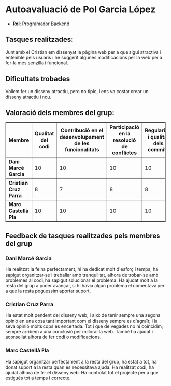 # Autoavaluació de Pol Garcia López

- **Rol**: Programador Backend

## Tasques realitzades:

Junt amb el Cristian em dissenyat la pàgina web per a que sigui atractiva i entenible pels usuaris i he suggerit algunes modificacions per la web per a fer-la més senzilla i funcional.

## Dificultats trobades

Voliem fer un disseny atractiu, pero no tipic, i ens va costar crear un disseny atractiu i nou.

## Valoració dels membres del grup:

<table border="1" cellspacing="0" cellpadding="8">
  <thead>
    <tr>
      <th>Membre</th>
      <th>Qualitat del codi</th>
      <th>Contribució en el desenvolupament de les funcionalitats</th>
      <th>Participació en la resolució de conflictes</th>
      <th>Regularitat i qualitat dels commits</th>
      <th>Nota final</th>
    </tr>
  </thead>
  <tbody>
    <tr>
      <td><strong>Dani Marcé Garcia</strong></td>
      <td>10</td>
      <td>10</td>
      <td>10</td>
      <td>10</td>
      <td>40/40</td>
    </tr>
    <tr>
      <td><strong>Cristian Cruz Parra</strong></td>
      <td>8</td>
      <td>7</td>
      <td>8</td>
      <td>8</td>
      <td>31/40</td>
    </tr>
      <tr>
      <td><strong>Marc Castellà Pla</strong></td>
      <td>10</td>
      <td>10</td>
      <td>10</td>
      <td>10</td>
      <td>40/40</td>
    </tr>
  </tbody>
</table>

## Feedback de tasques realitzades pels membres del grup

### Dani Marcé Garcia
Ha realitzat la feina perfectament, hi ha dedicat molt d'esforç i temps, ha sapigut organitzar-se i treballar amb tranquilitat, alhora de trobar-se amb problemes al codi, ha sapigut solucionar el problema. Ha ajudat molt a la resta del grup a poder avançar, si hi havia algún problema el comentava per a que la resta poguessim aportar suport.
### Cristian Cruz Parra
Ha estat molt pendent del disseny web, i això de tenir sempre una segona opinió en una cosa tant important com el disseny sempre es d'agraïr, i la seva opinió molts cops es encertada. Tot i que de vegades no hi coincidim, sempre arribem a una conclusió per millorar la web. Tambè ha ajudat i aconsellat alhora de fer codi o modificacions.
### Marc Castellà Pla
Ha sapigut organitzar perfectament a la resta del grup, ha estat a tot, ha donat suport a la resta quan es necessitava ajuda. Ha realitzat codi, ha ajudat alhora de fer el disseny web. Ha controlat tot el projecte per a que estiguès tot a temps i correcte. 
